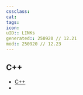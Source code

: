 ```yaml
---
cssclass:
cat:
tags:
icon:
uID:: LINKs
generated:: 250920 // 12.21
mod:: 250920 // 12.23
---
```


## C++

-  [C++](https://cplusplus.com/)
- 